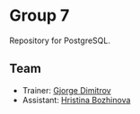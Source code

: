 # Group 7

Repository for PostgreSQL.

## Team

- Trainer: [Gjorge Dimitrov](mailto:dimitrov.gjorge@gmail.com)
- Assistant: [Hristina Bozhinova](mailto:hristina.bozhinova93@gmail.com)

